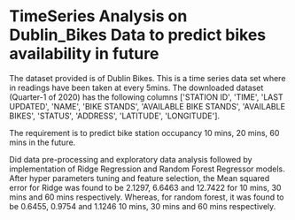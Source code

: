 # TimeSeries Analysis on Dublin_Bikes Data to predict bikes availability in future

The dataset provided is of Dublin Bikes. This is a time series data set where in readings have been taken at every 5mins. The downloaded dataset (Quarter-1 of 2020) has the following columns ['STATION ID', 'TIME', 'LAST UPDATED', 'NAME', 'BIKE STANDS', 'AVAILABLE BIKE STANDS', 'AVAILABLE BIKES', 'STATUS', 'ADDRESS', 'LATITUDE', 'LONGITUDE'].

The requirement is to predict bike station occupancy 10 mins, 20 mins, 60 mins in the future.

Did data pre-processing and exploratory data analysis followed by implementation of Ridge Regression and Random Forest Regressor models. 
After hyper parameters tuning and feature selection, the Mean squared error for Ridge was found to be 2.1297, 6.6463 and 12.7422 for 10 mins, 30 mins and 60 mins respectively. Whereas, for random forest, it was found to be 0.6455, 0.9754 and 1.1246 10 mins, 30 mins and 60 mins respectively.
